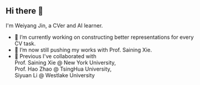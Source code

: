## Hi there 👋
I'm Weiyang Jin, a CVer and AI learner.

- 🔭 I’m currently working on constructing better representations for every CV task.
- 🌱 I’m now still pushing my works with Prof. Saining Xie.
- 👯 Previous I've collaborated with
<br> Prof. Saining Xie @ New York University,
<br> Prof. Hao Zhao @ TsingHua University,
<br> Siyuan Li @ Westlake University


<!--
**WayneJin0918/WayneJin0918** is a ✨ _special_ ✨ repository because its `README.md` (this file) appears on your GitHub profile.

Here are some ideas to get you started:

- 🔭 I’m currently working on ...
- 🌱 I’m currently learning ...
- 👯 I’m looking to collaborate on ...
- 🤔 I’m looking for help with ...
- 💬 Ask me about ...
- 📫 How to reach me: ...
- 😄 Pronouns: ...
- ⚡ Fun fact: ...
-->
